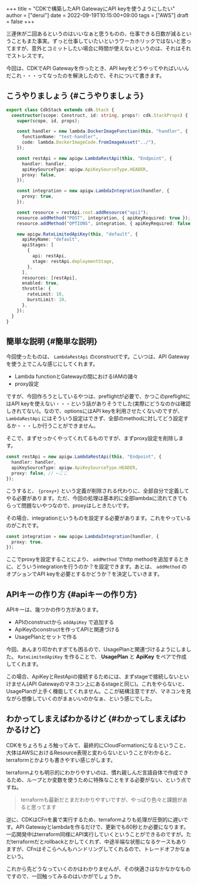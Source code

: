 +++
title = "CDKで構築したAPI GatewayにAPI keyを使うようにしたい"
author = ["derui"]
date = 2022-09-19T10:15:00+09:00
tags = ["AWS"]
draft = false
+++

三連休が二回あるというのはいいなぁと思うものの、仕事できる日数が減るということもまた事実。ずっと仕事していたいというワーカホリックではないと思ってますが、意外とコミットしたい場合に時間が使えないというのは、それはそれでストレスです。

今回は、CDKでAPI Gatewayを作ったとき、API keyをどうやってやればいいんだこれ・・・ってなったのを解決したので、それについて書きます。

<!--more-->


## こうやりましょう {#こうやりましょう}

```typescript
export class CdkStack extends cdk.Stack {
  constructor(scope: Construct, id: string, props?: cdk.StackProps) {
    super(scope, id, props);

    const handler = new lambda.DockerImageFunction(this, "handler", {
      functionName: "test-handler",
      code: lambda.DockerImageCode.fromImageAsset("../"),
    });

    const restApi = new apigw.LambdaRestApi(this, "Endpoint", {
      handler: handler,
      apiKeySourceType: apigw.ApiKeySourceType.HEADER,
      proxy: false,
    });

    const integration = new apigw.LambdaIntegration(handler, {
      proxy: true,
    });

    const resource = restApi.root.addResource("api1");
    resource.addMethod("POST", integration, { apiKeyRequired: true });
    resource.addMethod("OPTIONS", integration, { apiKeyRequired: false });

    new apigw.RateLimitedApiKey(this, "default", {
      apiKeyName: "default",
      apiStages: [
        {
          api: restApi,
          stage: restApi.deploymentStage,
        },
      ],
      resources: [restApi],
      enabled: true,
      throttle: {
        rateLimit: 10,
        burstLimit: 10,
      },
    });
  }
}
```


## 簡単な説明 {#簡単な説明}

今回使ったものは、 `LambdaRestApi` のconstructです。こいつは、API Gatewayを使う上でこんな感じにしてくれます。

-   Lambda functionとGatewayの間におけるIAMの諸々
-   proxy設定

ですが、今回作ろうとしているやつは、preflightが必要で、かつこのpreflightにはAPI keyを使えない・・・という話がありそうでした(実際にどうなのかは確認しきれてない)。なので、optionsにはAPI keyを利用させたくないのですが、  `LambdaRestApi` にはそういう設定はできず、全部のmethodに対してどう設定するか・・・しか行うことができません。

そこで、まずせっかくやってくれてるものですが、まずproxy設定を削除します。

```typescript
const restApi = new apigw.LambdaRestApi(this, "Endpoint", {
  handler: handler,
  apiKeySourceType: apigw.ApiKeySourceType.HEADER,
  proxy: false, // ←ここ
});
```

こうすると、 `{proxy+}` という定義が削除される代わりに、全部自分で定義してやる必要があります。ただ、今回の処理は基本的に全部lambdaに流れてきてもらって問題ないやつなので、proxyはしときたいです。

その場合、integrationというものを設定する必要があります。これをやっているのがこれです。

```typescript
const integration = new apigw.LambdaIntegration(handler, {
  proxy: true,
});
```

ここでproxyを設定することにより、 `addMethod` でhttp methodを追加するときに、どういうintegrationを行うのか？を設定できます。あとは、 `addMethod` のオプションでAPI keyを必要とするかどうか？を決定していきます。


## APIキーの作り方 {#apiキーの作り方}

APIキーは、幾つかの作り方があります。

-   APIのconstructから  `addApiKey` で追加する
-   ApiKeyのconstructを作ってAPIと関連づける
-   UsagePlanとセットで作る

今回、あんまり叩かれすぎても困るので、UsagePlanと関連づけるようにしました。 `RateLimitedApiKey` を作ることで、 **UsagePlan** と **ApiKey** をペアで作成してくれます。

この場合、ApiKeyとRestApiの接続するためには、まずstageで接続しないといけません(API Gatewayのマネコン上にあるstageと同じ)。これをやらないと、UsagePlanが上手く機能してくれません。ここが結構注意ですが、マネコンを見ながら想像していくのがまぁいいのかなぁ、という感じでした。


## わかってしまえばわかるけど {#わかってしまえばわかるけど}

CDKをちょろちょろ触ってみて、最終的にCloudFormationになるということ、大体はAWSにおけるResource表現と変わらないということがわかると、terraformとかよりも書きやすい感じがします。

terraformよりも明示的にわかりやすいのは、慣れ親しんだ言語自体で作成できるため、ループとか変数を使うために特殊なことをする必要がない、という点ですね。

> terraformも最新だとまだわかりやすいですが、やっぱり色々と課題があると思ってます

逆に、CDKはCFnを裏で実行するため、terraformよりも処理が圧倒的に遅いです。API Gatewayとlambdaを作るだけで、更新でも60秒とか必要になります。一応開発中はterraform同様にAPI実行していくということができるのですが。ただterraformだとrollbackとかしてくれず、中途半端な状態になるケースもありますが、CFnはそこらへんもハンドリングしてくれるので、トレードオフかなぁという。

これから先どうなっていくのかはわかりませんが、その快適さはなかなかなものですので、一回触ってみるのはいかがでしょうか。
